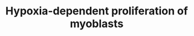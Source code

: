 ---
annotations:
- id: CL:0000056
  parent: native cell
  type: Cell Type Ontology
  value: myoblast
- id: PW:0000003
  parent: signaling pathway
  type: Pathway Ontology
  value: signaling pathway
- id: PW:0000232
  parent: signaling pathway
  type: Pathway Ontology
  value: phosphatidylinositol 3-kinase-Akt signaling pathway
authors:
- ExperiMed
- Laurent
- L Dupuis
- Eweitz
- Khanspers
description: 'Molecular mechanisms involved in myogenic proliferation during hypoxia.
  Black arrow: activation of the signaling pathway/ protein/ molecule. Blunt red arrow:
  inhibition of the signaling pathway/protein/ molecule.'
last-edited: 2021-06-13
organisms:
- Mus musculus
redirect_from:
- /index.php/Pathway:WP5024
- /instance/WP5024
revision: null
schema-jsonld:
- '@context': https://schema.org/
  '@id': https://wikipathways.github.io/pathways/WP5024.html
  '@type': Dataset
  creator:
    '@type': Organization
    name: WikiPathways
  description: 'Molecular mechanisms involved in myogenic proliferation during hypoxia.
    Black arrow: activation of the signaling pathway/ protein/ molecule. Blunt red
    arrow: inhibition of the signaling pathway/protein/ molecule.'
  keywords:
  - AKT
  - AMPK
  - Calcitriol
  - DDIT44
  - Elf4E
  - FGF
  - Fbxo32
  - HGF
  - IGF1
  - MSTN
  - MTOR1
  - MYF5
  - MYOD1
  - MYOG
  - PI3K
  - PI3KR1
  - RHEB
  - Smad2
  - Smad3
  - TSC1
  - TSC2
  - Trim63
  - VEGF
  - late differentiation
  - proliferation and
  license: CC0
  name: Hypoxia-dependent proliferation of myoblasts
seo: CreativeWork
title: Hypoxia-dependent proliferation of myoblasts
wpid: WP5024
---